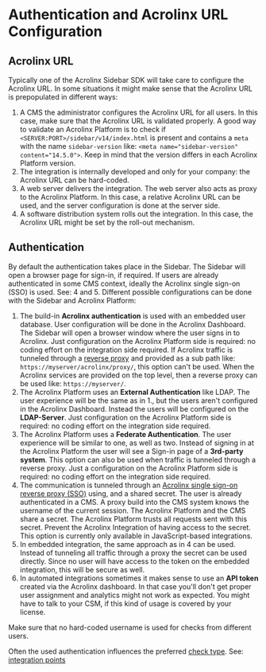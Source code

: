 # Authentication and Acrolinx URL Configuration

## Acrolinx URL

Typically one of the Acrolinx Sidebar SDK will take care to configure the Acrolinx URL.
In some situations it might make sense that the Acrolinx URL is prepopulated in different ways:

1. A CMS the administrator configures the Acrolinx URL for all users.
   In this case, make sure that the Acrolinx URL is validated properly.
   A good way to validate an Acrolinx Platform is to check if `<SERVER:PORT>/sidebar/v14/index.html`
   is present and contains a `meta` with the name `sidebar-version` like: `<meta name="sidebar-version" content="14.5.0">`.
   Keep in mind that the version differs in each Acrolinx Platform version.
2. The integration is internally developed and only for your company: the Acrolinx URL can be hard-coded.
3. A web server delivers the integration. The web server also acts as proxy to the Acrolinx Platform.
   In this case, a relative Acrolinx URL can be used, and the server configuration is done at the server side.
4. A software distribution system rolls out the integration.
   In this case, the Acrolinx URL might be set by the roll-out mechanism.

## Authentication

By default the authentication takes place in the Sidebar. The Sidebar will open a browser page for sign-in, if required.
If users are already authenticated in some CMS context, ideally the Acrolinx single sign-on (SSO) is used. See: 4 and 5.
Different possible configurations can be done with the Sidebar and Acrolinx Platform:

1. The build-in **Acrolinx authentication** is used with an embedded user database.
   User configuration will be done in the Acrolinx Dashboard.
   The Sidebar will open a browser window where the user signs in to Acrolinx.
   Just configuration on the Acrolinx Platform side is required: no coding effort on the integration side required.
   If Acrolinx traffic is tunneled through a
   [reverse proxy](https://en.wikipedia.org/wiki/Reverse_proxy) and provided as a sub path like:
   `https://myserver/acrolinx/proxy/`, this option can't be used.
   When the Acrolinx services are provided on the top level, then a reverse proxy can be used like: `https://myserver/`.
2. The Acrolinx Platform uses an **External Authentication** like LDAP.
   The user experience will be the same as in 1., but the users aren't configured in the Acrolinx Dashboard.
   Instead the users will be configured on the **LDAP-Server**.
   Just configuration on the Acrolinx Platform side is required: no coding effort on the integration side required.
3. The Acrolinx Platform uses a **Federate Authentication**.
   The user experience will be similar to one, as well as two.
   Instead of signing in at the Acrolinx Platform the user will see a Sign-in page of a **3rd-party system**.
   This option can also be used when traffic is tunneled through a reverse proxy.
   Just a configuration on the Acrolinx Platform side is required: no coding effort on the integration side required.
4. The communication is tunneled through an [Acrolinx single sign-on reverse proxy (SSO)](https://github.com/acrolinx/acrolinx-proxy-sample)
   using, and a shared secret. The user is already authenticated in a CMS.
   A proxy build into the CMS system knows the username of the current session.
   The Acrolinx Platform and the CMS share a secret. The Acrolinx Platform trusts all requests sent with this secret.
   Prevent the Acrolinx Integration of having access to the secret.
   This option is currently only available in JavaScript-based integrations.
5. In embedded integration, the same approach as in 4 can be used.
   Instead of tunneling all traffic through a proxy the secret can be used directly.
   Since no user will have access to the token on the embedded integration, this will be secure as well.
6. In automated integrations sometimes it makes sense to use an **API token** created via the Acrolinx dashboard.
   In that case you'll don't get proper user assignment and analytics might not work as expected.
   You might have to talk to your CSM, if this kind of usage is covered by your license.

Make sure that no hard-coded username is used for checks from different users.

Often the used authentication influences the preferred [check type](check-types.md). See: [integration points](integration-points.md)
